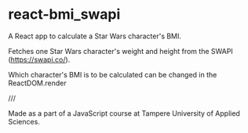 # react-bmi_swapi
A React app to calculate a Star Wars character's BMI.

Fetches one Star Wars character's weight and height from the SWAPI (https://swapi.co/).

Which character's BMI is to be calculated can be changed in the ReactDOM.render

///

Made as a part of a JavaScript course at Tampere University of Applied Sciences.
